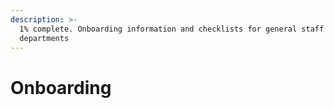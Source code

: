 ```yaml
---
description: >-
  1% complete. Onboarding information and checklists for general staff and
  departments
---
```


# Onboarding

